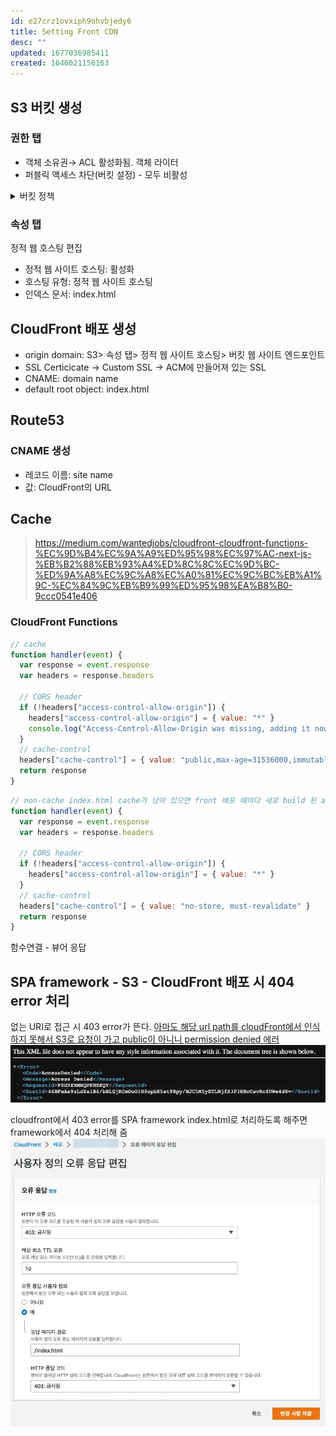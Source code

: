 ```yaml
---
id: e27crz1ovxiph9ohvbjedy6
title: Setting Front CDN
desc: ""
updated: 1677036985411
created: 1646021156163
---
```


## S3 버킷 생성

### 권한 탭

- 객체 소유권→ ACL 활성화됨. 객체 라이터
- 퍼블릭 액세스 차단(버킷 설정) - 모두 비활성

<details>
  <summary>버킷 정책</summary>

```json
{
  "Version": "2012-10-17",
  "Statement": [
    {
      "Action": ["s3:ListBucket"],
      "Resource": ["arn:aws:s3:::YOUR_BUCKET"],
      "Principal": {
        "AWS": "arn:aws:iam::YOUR_ACCOUNT_NUMBER:user/YOUR_USERNAME"
      },
      "Effect": "Allow"
    },
    {
      "Action": [
        "s3:PutObject",
        "s3:PutObjectAcl",
        "s3:DeleteObject", // sync --delete에 필요. https://stackoverflow.com/a/30638955/5163033
        "s3:GetObject",
        "s3:GetObjectAcl",
        "s3:AbortMultipartUpload"
      ],
      "Resource": ["arn:aws:s3:::YOUR_BUCKET/*"],
      "Principal": {
        "AWS": "arn:aws:iam::YOUR_ACCOUNT_NUMBER:user/YOUR_USERNAME"
      },
      "Effect": "Allow"
    }
  ]
}
```

</details>

### 속성 탭

정적 웹 호스팅 편집

- 정적 웹 사이트 호스팅: 활성화
- 호스팅 유형: 정적 웹 사이트 호스팅
- 인덱스 문서: index.html

## CloudFront 배포 생성

- origin domain: S3> 속성 탭> 정적 웹 사이트 호스팅> 버킷 웹 사이트 엔드포인트
- SSL Certicicate → Custom SSL → ACM에 만들어져 있는 SSL
- CNAME: domain name
- default root object: index.html

## Route53

### CNAME 생성

- 레코드 이름: site name
- 값: CloudFront의 URL

## Cache

> https://medium.com/wantedjobs/cloudfront-cloudfront-functions-%EC%9D%B4%EC%9A%A9%ED%95%98%EC%97%AC-next-js-%EB%B2%88%EB%93%A4%ED%8C%8C%EC%9D%BC-%ED%9A%A8%EC%9C%A8%EC%A0%81%EC%9C%BC%EB%A1%9C-%EC%84%9C%EB%B9%99%ED%95%98%EA%B8%B0-9ccc0541e406

### CloudFront Functions

```js
// cache
function handler(event) {
  var response = event.response
  var headers = response.headers

  // CORS header
  if (!headers["access-control-allow-origin"]) {
    headers["access-control-allow-origin"] = { value: "*" }
    console.log("Access-Control-Allow-Origin was missing, adding it now.")
  }
  // cache-control
  headers["cache-control"] = { value: "public,max-age=31536000,immutable;" }
  return response
}
```

```js
// non-cache index.html cache가 남아 있으면 front 배포 때마다 새로 build 된 assets의 uri을 못 가져온다.
function handler(event) {
  var response = event.response
  var headers = response.headers

  // CORS header
  if (!headers["access-control-allow-origin"]) {
    headers["access-control-allow-origin"] = { value: "*" }
  }
  // cache-control
  headers["cache-control"] = { value: "no-store, must-revalidate" }
  return response
}
```

함수연결 - 뷰어 응답

## SPA framework - S3 - CloudFront 배포 시 404 error 처리

없는 URI로 접근 시 403 error가 뜬다. [아마도 해당 url path를 cloudFront에서 인식하지 못해서 S3로 요청이 가고 public이 아니니 permission denied 에러](https://dexlee.tistory.com/189#:~:text=%ED%95%B4%EB%8B%B9%20url%20path%EB%A5%BC%20cloudFront%EC%97%90%EC%84%9C%20%EC%9D%B8%EC%8B%9D%ED%95%98%EC%A7%80%20%EB%AA%BB%ED%95%B4%EC%84%9C%20S3%EB%A1%9C%20%EC%9A%94%EC%B2%AD%EC%9D%B4%20%EA%B0%84%EB%8B%A4.%20public%EC%9D%B4%20%EC%95%84%EB%8B%88%EB%8B%88%20%EB%8B%B9%EC%97%B0%ED%9E%88%20permission%20denied%20%EC%97%90%EB%9F%AC%20%EB%B0%9C%EC%83%9D.)
![](assets/images/what-i-struggled-brag-in/s3-cloudfront-404-error.webp)

cloudfront에서 403 error를 SPA framework index.html로 처리하도록 해주면 framework에서 404 처리해 줌
![](assets/images/what-i-struggled-brag-in/s3-cloudfront-404-custom-setting.webp)
